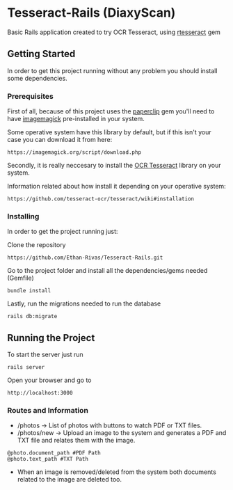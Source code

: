 # Tesseract-Rails (DiaxyScan)

Basic Rails application created to try OCR Tesseract, using [rtesseract](https://github.com/dannnylo/rtesseract) gem

## Getting Started

In order to get this project running without any problem you should install some dependencies.

### Prerequisites

First of all, because of this project uses the [paperclip](https://github.com/thoughtbot/paperclip) gem you'll need to have [imagemagick](https://imagemagick.org/index.php) pre-installed in your system.

Some operative system have this library by default, but if this isn't your case you can download it from here:

```
https://imagemagick.org/script/download.php
```

Secondly, it is really neccesary to install the [OCR Tesseract](https://opensource.google.com/projects/tesseract) library on your system. 

Information related about how install it depending on your operative system:

```
https://github.com/tesseract-ocr/tesseract/wiki#installation
```

### Installing

In order to get the project running just:

Clone the repository

```
https://github.com/Ethan-Rivas/Tesseract-Rails.git
```

Go to the project folder and install all the dependencies/gems needed (Gemfile)

```
bundle install
```

Lastly, run the migrations needed to run the database

```
rails db:migrate
```

## Running the Project

To start the server just run

```
rails server
```

Open your browser and go to

```
http://localhost:3000
```

### Routes and Information

- /photos -> List of photos with buttons to watch PDF or TXT files.
- /photos/new -> Upload an image to the system and generates a PDF and TXT file and relates them with the image. 

```
@photo.document_path #PDF Path
@photo.text_path #TXT Path
```

- When an image is removed/deleted from the system both documents related to the image are deleted too.
